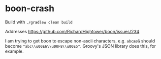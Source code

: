 boon-crash
==========

Build with `./gradlew clean build`

Addresses https://github.com/RichardHightower/boon/issues/234

I am trying to get boon to escape non-ascii characters, e.g. ``abcæøå`` should become ``"abc\\u00E6\\u00F8\\u00E5"``.  Groovy's JSON library does this, for example.